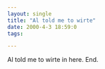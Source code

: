 ```yaml
---
layout: single
title: "Al told me to wirte"
date: 2000-4-3 18:59:0
tags: 

---
```


Al told me to wirte in here. End.



